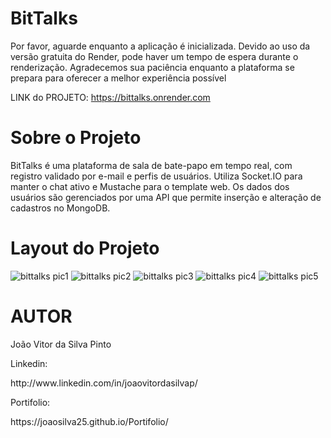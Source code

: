 <h1>BitTalks</h1>
Por favor, aguarde enquanto a aplicação é inicializada. Devido ao uso da versão gratuita do Render, pode haver um tempo de espera durante o renderização. Agradecemos sua paciência enquanto a plataforma se prepara para oferecer a melhor experiência possível

LINK do PROJETO:
https://bittalks.onrender.com


<h1>Sobre o Projeto</h1>
<p>BitTalks é uma plataforma de sala de bate-papo em tempo real, com registro validado por e-mail e perfis de usuários. Utiliza Socket.IO para manter o chat ativo e Mustache para o template web. Os dados dos usuários são gerenciados por uma API que permite inserção e alteração de cadastros no MongoDB.</p>

<h1>Layout do Projeto</h1>


![bittalks pic1](https://github.com/joaosilva25/bitTalks/assets/117541067/2cc4999e-13d0-4195-9e9e-fec6d113a996)
![bittalks pic2](https://github.com/joaosilva25/bitTalks/assets/117541067/8222de55-2ab5-41b8-b974-b5625faa9af1)
![bittalks pic3](https://github.com/joaosilva25/bitTalks/assets/117541067/bcc684d4-bd30-42bb-8dbb-cf18315dc105)
![bittalks pic4](https://github.com/joaosilva25/bitTalks/assets/117541067/0a9e8e16-3154-44a3-be95-ff57e007a937)
![bittalks pic5](https://github.com/joaosilva25/bitTalks/assets/117541067/7110179d-f34d-4ccf-8ade-b3b6beaced93)




<h1>AUTOR</h1>
<p>João Vitor da Silva Pinto</p>

<p>Linkedin:</p>
http://www.linkedin.com/in/joaovitordasilvap/


<p>Portifolio:</p>
https://joaosilva25.github.io/Portifolio/
